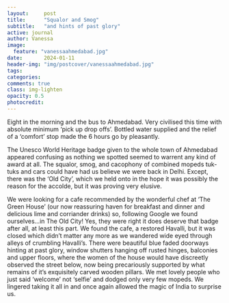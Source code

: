 ```yaml
---
layout:     post
title:      "Squalor and Smog"
subtitle:   "and hints of past glory"
active: journal
author: Vanessa
image:
  feature: "vanessaahmedabad.jpg"
date:       2024-01-11
header-img: "img/postcover/vanessaahmedabad.jpg"
tags: 
categories: 
comments: true
class: img-lighten 
opacity: 0.5
photocredit:
---
```


Eight in the morning and the bus to Ahmedabad. Very civilised this time with absolute minimum ‘pick up drop offs’. Bottled water supplied and the relief of a ‘comfort’ stop made the 6 hours go by pleasantly.

The Unesco World Heritage badge given to the whole town of Ahmedabad appeared confusing as nothing we spotted seemed to warrent any kind of award at all. The squalor, smog, and cacophony of combined mopeds tuk-tuks and cars could have had us believe we were back in Delhi. Except, there was the ‘Old City’, which we held onto in the hope it was possibly the reason for the accolde, but it was proving very elusive.

We were looking for a cafe recommended by the wonderful chef at ‘The Green House’ (our now reassuring haven for breakfast and dinner and delicious lime and corriander drinks) so, following Google we found ourselves…in The Old City! Yes, they were right it does deserve that badge after all, at least this part. We found the cafe, a restored Havalli, but it was closed which didn’t matter any more as we wandered wide eyed through alleys of crumbling Havalli’s. There were beautiful blue faded doorways hinting at past glory, window shutters hanging off rusted hinges, balconies and upper floors, where the women of the house would have discreetly observed the street below, now being precariously supported by what remains of it’s exquisitely carved wooden pillars. We met lovely people who just said ‘welcome’ not ‘selfie’ and dodged only very few mopeds. We lingered taking it all in and once again allowed the magic of India to surprise us.









